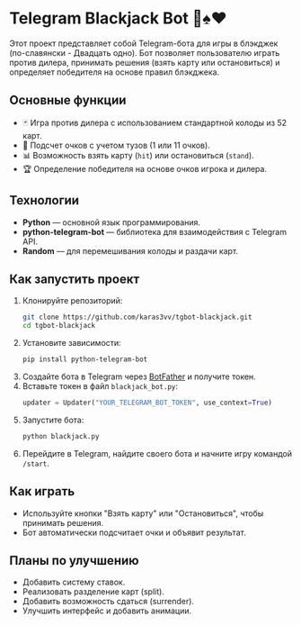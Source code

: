 # Telegram Blackjack Bot 🤖♠️♥️

Этот проект представляет собой Telegram-бота для игры в блэкджек (по-славянски - Двадцать одно). Бот позволяет пользователю играть против дилера, принимать решения (взять карту или остановиться) и определяет победителя на основе правил блэкджека.

## Основные функции
- 🃏 Игра против дилера с использованием стандартной колоды из 52 карт.
- 🎯 Подсчет очков с учетом тузов (1 или 11 очков).
- 📊 Возможность взять карту (`hit`) или остановиться (`stand`).
- 🏆 Определение победителя на основе очков игрока и дилера.

## Технологии
- **Python** — основной язык программирования.
- **python-telegram-bot** — библиотека для взаимодействия с Telegram API.
- **Random** — для перемешивания колоды и раздачи карт.

## Как запустить проект
1. Клонируйте репозиторий:
   ```bash
   git clone https://github.com/karas3vv/tgbot-blackjack.git
   cd tgbot-blackjack
   ```
2. Установите зависимости:
   ```bash
   pip install python-telegram-bot
   ```
3. Создайте бота в Telegram через [BotFather](https://core.telegram.org/bots#botfather) и получите токен.
4. Вставьте токен в файл `blackjack_bot.py`:
   ```python
   updater = Updater("YOUR_TELEGRAM_BOT_TOKEN", use_context=True)
   ```
5. Запустите бота:
   ```bash
   python blackjack.py
   ```
6. Перейдите в Telegram, найдите своего бота и начните игру командой `/start`.

## Как играть
- Используйте кнопки "Взять карту" или "Остановиться", чтобы принимать решения.
- Бот автоматически подсчитает очки и объявит результат.

## Планы по улучшению
- Добавить систему ставок.
- Реализовать разделение карт (split).
- Добавить возможность сдаться (surrender).
- Улучшить интерфейс и добавить анимации.
